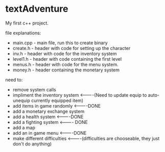 textAdventure
=============
My first c++ project.

file explanations:
* main.cpp - main file, run this to create binary
* create.h - header with code for setting up the character
* inv.h - header with code for the inventory system
* level1.h - header with code containing the first level
* menus.h - header with code for the menu system.
* money.h - header containing the monetary system

need to:
* remove system calls
* impliment the inventory system <----(Need to update equip to auto-unequip currently equipped item) 
* add items in game randomly <----DONE
* add a monetary exchange system
* add a health system <----DONE
* add a fighting system <---- DONE 
* add a map
* add an in game menu <----DONE
* make different difficulties <----(difficulties are chooseable, they just don't do anything)
